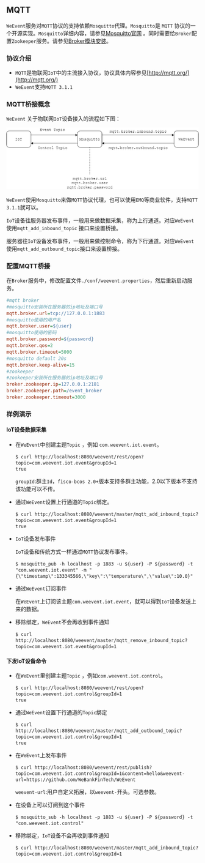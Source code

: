 ## MQTT
`WeEvent`服务对`MQTT`协议的支持依赖`Mosquitto`代理。`Mosquitto`是 `MQTT` 协议的一个开源实现。`Mosquitto`详细内容，请参见[Mosquitto官网](https://mosquitto.org/) 。同时需要给`Broker`配置`Zookeeper`服务。请参见[Broker模块安装](../install/module/broker.html)。

### 协议介绍

- `MQTT`是物联网`IoT`中的主流接入协议，协议具体内容参见[http://mqtt.org/](http://mqtt.org/) 
- `WeEvent`支持`MQTT 3.1.1`
### MQTT桥接概念

`WeEvent` 关于物联网`IoT`设备接入的流程如下图：

  ![](../image/mqtt.png)

`WeEvent`使用`Mosquitto`来做`MQTT`协议代理，也可以使用`EMQ`等商业软件，支持`MQTT 3.1.1`就可以。

`IoT`设备往服务器发布事件，一般用来做数据采集，称为上行通道。对应`WeEvent`使用`mqtt_add_inbound_topic` 接口来设置桥接。

服务器往`IoT`设备发布事件，一般用来做控制命令，称为下行通道。对应`WeEvent`使用`mqtt_add_outbound_topic`接口来设置桥接。

### 配置MQTT桥接

 在`Broker`服务中，修改配置文件`./conf/weevent.properties`，然后重新启动服务。

  ```ini
#mqtt broker
#mosquitto安装所在服务器的ip地址及端口号
mqtt.broker.url=tcp://127.0.0.1:1883
#mosquitto使用的用户名  
mqtt.broker.user=${user}  
#mosquitto使用的密码               
mqtt.broker.password=${password}           
mqtt.broker.qos=2
mqtt.broker.timeout=5000
#mosquitto default 20s
mqtt.broker.keep-alive=15
#zookeeper
#zookeeper安装所在服务器的ip地址及端口号
broker.zookeeper.ip=127.0.0.1:2181     
broker.zookeeper.path=/event_broker
broker.zookeeper.timeout=3000
  ```

### 样例演示

#### IoT设备数据采集

- 在`WeEvent`中创建主题`Topic` ，例如 `com.weevent.iot.event`。

  ```shell
  $ curl http://localhost:8080/weevent/rest/open?topic=com.weevent.iot.event&groupId=1
  true
  ```
  
  `groupId`:群主`Id`，`fisco-bcos 2.0+`版本支持多群主功能，2.0以下版本不支持该功能可以不传。
  
- 通过`WeEvent`设置上行通道的`Topic`绑定。

  ```shell
  $ curl http://localhost:8080/weevent/master/mqtt_add_inbound_topic?topic=com.weevent.iot.event&groupId=1
  true
  ```


- `IoT`设备发布事件

  `IoT`设备和传统方式一样通过`MQTT`协议发布事件。

  ```shell
  $ mosquitto_pub -h localhost -p 1883 -u ${user} -P ${password} -t "com.weevent.iot.event" -m "{\"timestamp\":133345566,\"key\":\"temperature\",\"value\":10.0}"
  ```


- 通过`WeEvent`订阅事件

  在`WeEvent`上订阅该主题`com.weevent.iot.event`，就可以得到`IoT`设备发送上来的数据。

- 移除绑定，`WeEvent`不会再收到事件通知

  ```shell
  $ curl http://localhost:8080/weevent/master/mqtt_remove_inbound_topic?topic=com.weevent.iot.event&groupId=1
  ```

#### 下发IoT设备命令

- 在`WeEvent`里创建主题`Topic` ，例如`com.weevent.iot.control`。

  ```shell
  $ curl http://localhost:8080/weevent/rest/open?topic=com.weevent.iot.control&groupId=1
  true
  ```


- 通过`WeEvent`设置下行通道的`Topic`绑定

  ```shell
  $ curl http://localhost:8080/weevent/master/mqtt_add_outbound_topic?topic=com.weevent.iot.control&groupId=1
  true
  ```


- 在`WeEvent`上发布事件

  ```shell
  $ curl http://localhost:8080/weevent/rest/publish?topic=com.weevent.iot.control&groupId=1&content=hello&weevent-url=https://github.com/WeBankFinTech/WeEvent
  ```
  
  `weevent-url`:用户自定义拓展，以`weevent-`开头。可选参数。
  
- 在设备上可以订阅到这个事件

  ```shell
  $ mosquitto_sub -h localhost -p 1883 -u ${user} -P ${password} -t "com.weevent.iot.control"
  ```


- 移除绑定，`IoT`设备不会再收到事件通知

  ```shell
  $ curl http://localhost:8080/weevent/master/mqtt_add_inbound_topic?topic=com.weevent.iot.control&groupId=1
  ```
